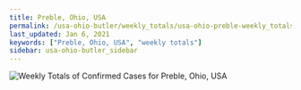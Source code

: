 ```yaml
---
title: Preble, Ohio, USA
permalink: /usa-ohio-butler/weekly_totals/usa-ohio-preble-weekly_totals.html
last_updated: Jan 6, 2021
keywords: ["Preble, Ohio, USA", "weekly totals"]
sidebar: usa-ohio-butler_sidebar
---
```


![Weekly Totals of Confirmed Cases for Preble, Ohio, USA](/covid_tracker/images/graphs/usa-ohio-preble-weekly_totals_graph.png)
